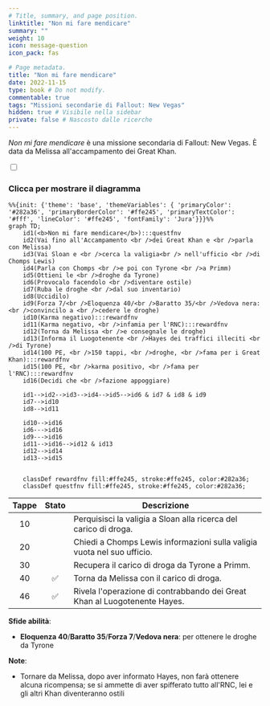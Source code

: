 ```yaml
---
# Title, summary, and page position.
linktitle: "Non mi fare mendicare"
summary: ""
weight: 10
icon: message-question
icon_pack: fas

# Page metadata.
title: "Non mi fare mendicare"
date: 2022-11-15
type: book # Do not modify.
commentable: true
tags: "Missioni secondarie di Fallout: New Vegas"
hidden: true # Visibile nella sidebar
private: false # Nascosto dalle ricerche
---
```


<div class="fnv">


*Non mi fare mendicare* è una missione secondaria di Fallout: New Vegas. È data da Melissa all'accampamento dei Great Khan.


<section class="chart-collapse">
<input type="checkbox" name="collapse2" id="handle2">
<h3 class="handle">
<label for="handle2">Clicca per mostrare il diagramma</label>
</h3>
<div class="content">

```mermaid
%%{init: {'theme': 'base', 'themeVariables': { 'primaryColor': '#282a36', 'primaryBorderColor': '#ffe245', 'primaryTextColor': '#fff', 'lineColor': '#ffe245', 'fontFamily': 'Jura'}}}%%
graph TD;
    id1(<b>Non mi fare mendicare</b>):::questfnv
    id2(Vai fino all'Accampamento <br />dei Great Khan e <br />parla con Melissa)
    id3(Vai Sloan e <br />cerca la valigia<br /> nell'ufficio <br />di Chomps Lewis)
    id4(Parla con Chomps <br />e poi con Tyrone <br />a Primm)
    id5(Ottieni le <br />droghe da Tyrone)
    id6(Provocalo facendolo <br />diventare ostile)
    id7(Ruba le droghe <br />dal suo inventario) 
    id8(Uccidilo)
    id9(Forza 7/<br />Eloquenza 40/<br />Baratto 35/<br />Vedova nera: <br />convincilo a <br />cedere le droghe)
    id10(Karma negativo):::rewardfnv
    id11(Karma negativo, <br />infamia per l'RNC):::rewardfnv
    id12(Torna da Melissa <br />e consegnale le droghe)
    id13(Informa il Luogotenente <br />Hayes dei traffici illeciti <br />di Tyrone) 
    id14(100 PE, <br />150 tappi, <br />droghe, <br />fama per i Great Khan):::rewardfnv
    id15(100 PE, <br />karma positivo, <br />fama per l'RNC):::rewardfnv
    id16(Decidi che <br />fazione appoggiare)

    id1-->id2-->id3-->id4-->id5-->id6 & id7 & id8 & id9
    id7-->id10
    id8-->id11

    id10-->id16
    id6--->id16 
    id9--->id16
    id11-->id16-->id12 & id13 
    id12-->id14
    id13-->id15
    
    
    classDef rewardfnv fill:#ffe245, stroke:#ffe245, color:#282a36;
    classDef questfnv fill:#ffe245, stroke:#ffe245, color:#282a36;
```

</div>
</section>

| Tappe |       Stato        | Descrizione |
|:-----:|:------------------:| ----------- |
|                           10                          |            | Perquisisci la valigia a Sloan alla ricerca del carico di droga.                                                                                                            |
|                           20                          |            | Chiedi a Chomps Lewis informazioni sulla valigia vuota nel suo ufficio.                                                                                                     |
|                           30                          |            | Recupera il carico di droga da Tyrone a Primm.                                                                                                                              |
|                           40                          | :white_check_mark: | Torna da Melissa con il carico di droga.                                                                                                                                    |
|                           46                          | :white_check_mark: | Rivela l'operazione di contrabbando dei Great Khan al Luogotenente Hayes.                                                                                                   |



**Sfide abilità**:
- **Eloquenza 40**/**Baratto 35**/**Forza 7**/**Vedova nera**: per ottenere le droghe da Tyrone



**Note**:
- Tornare da Melissa, dopo aver informato Hayes, non farà ottenere alcuna ricompensa; se si ammette di aver spifferato tutto all'RNC, lei e gli altri Khan diventeranno ostili 


</div>


